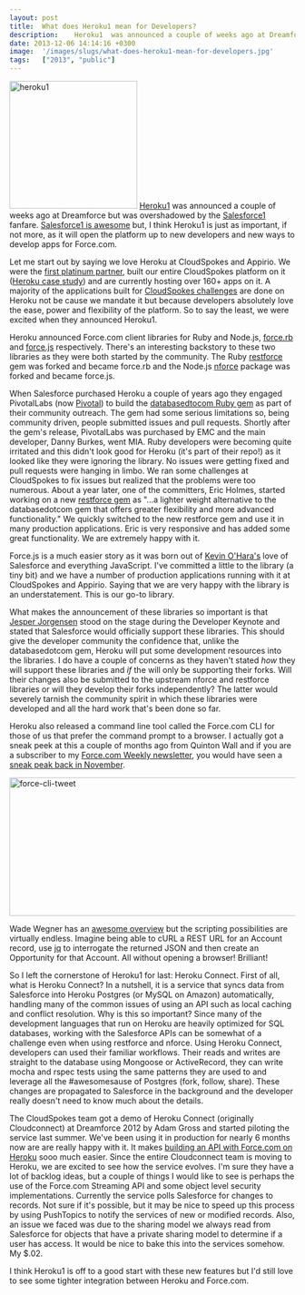 ```yaml
---
layout: post
title:  What does Heroku1 mean for Developers?
description:    Heroku1  was announced a couple of weeks ago at Dreamforce but was overshadowed by the Salesforce1  fanfare. Salesforce1 is awesome  but, I think Heroku1 is just as important, if not more, as it will open the platform up to new developers and new ways to develop apps for Force.com. Let me start out by saying we love Heroku at CloudSpokes and Appirio. We were the first platinum partner , built our entire CloudSpokes platform on it (Heroku case study ) and are currently hosting over 160+ apps o
date: 2013-12-06 14:14:16 +0300
image:  '/images/slugs/what-does-heroku1-mean-for-developers.jpg'
tags:   ["2013", "public"]
---
```

<p><a href="http://res.cloudinary.com/blog-jeffdouglas-com/image/upload/v1400327583/heroku1_n4ty7y.png"><img src="http://res.cloudinary.com/blog-jeffdouglas-com/image/upload/v1400327583/heroku1_n4ty7y.png" alt="heroku1" width="225" class="alignleft size-full wp-image-5134" /></a> <a href="https://www.heroku.com/1" target="_blank">Heroku1</a> was announced a couple of weeks ago at Dreamforce but was overshadowed by the <a href="http://www.salesforce.com/salesforce1/" target="_blank">Salesforce1</a> fanfare. <a href="/2013/11/26/what-does-salesforce1-mean-for-developers/" target="_blank">Salesforce1 is awesome</a> but, I think Heroku1 is just as important, if not more, as it will open the platform up to new developers and new ways to develop apps for Force.com.</p>
<p>Let me start out by saying we love Heroku at CloudSpokes and Appirio. We were the <a href="https://partners.heroku.com/appirio" target="_blank">first platinum partner</a>, built our entire CloudSpokes platform on it (<a href="http://success.heroku.com/cloudspokes" target="_blank">Heroku case study</a>) and are currently hosting over 160+ apps on it. A majority of the applications built for <a href="http://www.cloudspokes.com/challenges" target="_blank">CloudSpokes challenges</a> are done on Heroku not be cause we mandate it but because developers absolutely love the ease, power and flexibility of the platform. So to say the least, we were excited when they announced Heroku1.</p>
<p>Heroku announced Force.com client libraries for Ruby and Node.js, <a href="https://github.com/heroku/force.rb" target="_blank">force.rb</a> and <a href="https://github.com/heroku/force.js" target="_blank">force.js</a> respectively. There's an interesting backstory to these two libraries as they were both started by the community. The Ruby <a href="https://github.com/ejholmes/restforce" target="_blank">restforce</a> gem was forked and became force.rb and the Node.js <a href="https://github.com/kevinohara80/nforce" target="_blank">nforce</a> package was forked and became force.js.</p>
<p>When Salesforce purchased Heroku a couple of years ago they engaged PivotalLabs (now <a href="http://www.gopivotal.com/" target="_blank">Pivotal</a>) to build the <a href="https://github.com/heroku/databasedotcom" target="_blank">databasedtocom Ruby gem</a> as part of their community outreach. The gem had some serious limitations so, being community driven, people submitted issues and pull requests. Shortly after the gem's release, PivotalLabs was purchased by EMC and the main developer, Danny Burkes, went MIA. Ruby developers were becoming quite irritated and this didn't look good for Heroku (it's part of their repo!) as it looked like they were ignoring the library. No issues were getting fixed and pull requests were hanging in limbo. We ran some challenges at CloudSpokes to fix issues but realized that the problems were too numerous. About a year later, one of the committers, Eric Holmes, started working on a new <a href="https://github.com/ejholmes/restforce" target="_blank">restforce gem</a> as "...a lighter weight alternative to the databasedotcom gem that offers greater flexibility and more advanced functionality." We quickly switched to the new restforce gem and use it in many production applications. Eric is very responsive and has added some great functionality. We are extremely happy with it.</p>
<p>Force.js is a much easier story as it was born out of <a href="https://twitter.com/kevino80" target="_blank">Kevin O'Hara's</a> love of Salesforce and everything JavaScript. I've committed a little to the library (a tiny bit) and we have a number of production applications running with it at CloudSpokes and Appirio. Saying that we are very happy with the library is an understatement. This is our go-to library.</p>
<p>What makes the announcement of these libraries so important is that <a href="http://www.linkedin.com/in/jesperfj" target="_blank">Jesper Jorgensen</a> stood on the stage during the Developer Keynote and stated that Salesforce would officially support these libraries. This should give the developer community the confidence that, unlike the databasedotcom gem, Heroku will put some development resources into the libraries. I do have a couple of concerns as they haven't stated <em>how</em> they will support these libraries and <em>if</em> the will only be supporting their forks. Will their changes also be submitted to the upstream nforce and restforce libraries or will they develop their forks independently? The latter would severely tarnish the community spirit in which these libraries were developed and all the hard work that's been done so far.</p>
<p>Heroku also released a command line tool called the Force.com CLI for those of us that prefer the command prompt to a browser. I actually got a sneak peek at this a couple of months ago from Quinton Wall and if you are a subscriber to my <a href="http://forcedotcomweekly.com/" target="_blank">Force.com Weekly newsletter</a>, you would have seen a <a href="http://us2.campaign-archive2.com/?u=f35534d7a540d01e70a691957&id=21ddb53781&e=e81d3af42a" target="_blank">sneak peak back in November</a>.</p>
<p><a href="http://res.cloudinary.com/blog-jeffdouglas-com/image/upload/v1400327582/force-cli-tweet_gl52wu.png"><img src="http://res.cloudinary.com/blog-jeffdouglas-com/image/upload/v1400327582/force-cli-tweet_gl52wu.png" alt="force-cli-tweet" width="510" height="244" class="aligncenter size-full wp-image-5136" /></a></p>
<p>Wade Wegner has an <a href="http://www.wadewegner.com/2013/11/a-command-line-interface-for-forcecom/" target="_blank">awesome overview</a> but the scripting possibilities are virtually endless. Imagine being able to cURL a REST URL for an Account record, use <a href="http://stedolan.github.io/jq/" target="_blank">jq</a> to interrogate the returned JSON and then create an Opportunity for that Account. All without opening a browser! Brilliant!</p>
<p>So I left the cornerstone of Heroku1 for last: Heroku Connect. First of all, what is Heroku Connect? In a nutshell, it is a service that syncs data from Salesforce into Heroku Postgres (or MySQL on Amazon) automatically, handling many of the common issues of using an API such as local caching and conflict resolution. Why is this so important? Since many of the development languages that run on Heroku are heavily optimized for SQL databases, working with the Salesforce APIs can be somewhat of a challenge even when using restforce and nforce. Using Heroku Connect, developers can used their familiar workflows. Their reads and writes are straight to the database using Mongoose or ActiveRecord, they can write mocha and rspec tests using the same patterns they are used to and leverage all the #awesomesause of Postgres (fork, follow, share). These changes are propagated to Salesforce in the background and the developer really doesn't need to know much about the details.</p>
<p>The CloudSpokes team got a demo of Heroku Connect (originally Cloudconnect) at Dreamforce 2012 by Adam Gross and started piloting the service last summer. We've been using it in production for nearly 6 months now are are really happy with it. It makes <a href="/2013/11/22/df13-session-recap-build-your-api-with-force-com-and-heroku/" target="_blank">building an API with Force.com on Heroku</a> sooo much easier. Since the entire Cloudconnect team is moving to Heroku, we are excited to see how the service evolves. I'm sure they have a lot of backlog ideas, but a couple of things I would like to see is perhaps the use of the Force.com Streaming API and some object level security implementations. Currently the service polls Salesforce for changes to records. Not sure if it's possible, but it may be nice to speed up this process by using PushTopics to notify the services of new or modified records. Also, an issue we faced was due to the sharing model we always read from Salesforce for objects that have a private sharing model to determine if a user has access. It would be nice to bake this into the services somehow. My $.02.</p>
<p>I think Heroku1 is off to a good start with these new features but I'd still love to see some tighter integration between Heroku and Force.com.</p>

